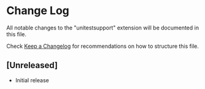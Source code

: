 # Change Log

All notable changes to the "unitestsupport" extension will be documented in this file.

Check [Keep a Changelog](http://keepachangelog.com/) for recommendations on how to structure this file.

## [Unreleased]

- Initial release